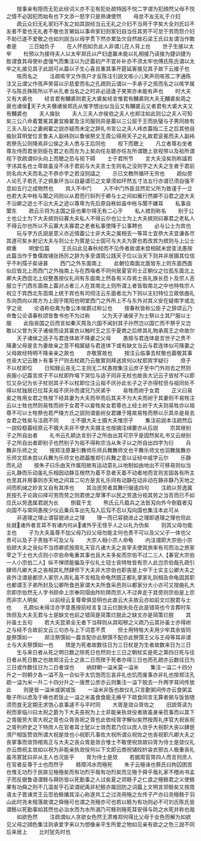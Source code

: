 <!-- { "loadSidebar": true } -->
　　按事亲有隠而无犯此经词义亦不见有犯处疏特因不悦二字谓为犯顔然父母不悦之情不必因犯而始有也下文添一怒字只是熟谏使然
　　母怠不友无礼于介妇
　　疏云众妇无礼冡妇不友之如其説经当云无礼之介妇不当用于字矣大全刘氏曰不友者不爱也无礼者不敬也言舅姑以事命冡妇则冡妇自当任其劳不可怠于劳而怨介妇不助已遂不爱敬之也如刘説当以毋字贯下然亦累坠欠自然故石梁王氏曰友谓当作敢者是
　　三日始负子
　　在人怀抱如负此人非谓儿在人背上也
　　世子生接以太牢
　　杜预以为接待夫人以太牢郑氏以产妇虚赢未能以礼相接乃读接为捷训捷为胜谓食其母使补虚强气而集注以为迂葢初产不宜补补亦不须太牢也傅氏陈氏谓以太牢之礼接见其子此説可从葢以子生心喜且重其事开筵延客接见其子故下云接子也
　　咳而名之
　　注疏咳字又作孩户才反陈注引説文咳小儿笑声则咳孩二字通陈注又云谓父作孩声笑容以示慈爱而名之孔疏则云谓以一手承子之孩而名之以咳字属子与陈氏殊陈所以不从孔者当名之之时非必适逢子笑笑亦未能有声也
　　时大夫又有大裘也
　　经言君有黼裘则君无大裘矣经言惟君有黼裘则大夫无黼裘矣周之衰也诸侯天子大夫僭诸侯郑氏从惟字想出似当云又有黼裘云又者君有大裘大夫又有黼裘也
　　夫人揄狄
　　夫人三夫人亦侯伯之夫人也郑注如此则公之夫人可知矣三公八命着鷩冕其妻宜揄翟及注司服则异是葢以三公屈于王而执璧与子男同故有三夫人及公之妻阙翟之説亦疑而未定之辞礼书言公之夫人袆衣葢指二王之后其他自揄狄耳明堂位言鲁夫人副袆则以鲁侯祭文王周公得用天子之礼故君衮冕而夫人副袆若祭先公则降焉非公侯之夫人悉与王后同也
　　视下而聴上
　　凡立者尊右坐者尊左侍而君坐则臣在君之右而左为上矣向任左聼亦任左所谓聴上欤视带以及袷所谓视下欤疏谓仰头向上而聴之恐与视下碍
　　士于君所节
　　言大夫没矣则称諡若字讳其名也士卑故虽没不讳于君前与大夫言士生则名之没则字之大夫之生者于君前则名向大夫而名之不恭亦字之若没则諡之
　　示已文教所循环无穷也
　　疏似旁人论孔子若孔子之佩象环当以自朂谓已之文章须如环然五寸法五行亦谓已须自强不息如五行之成物然也
　　宾入不中门
　　入不中门外臣且然尼父所为致谨于一立也若大夫中枨与闑之间则以从君而行斜列于卿与士之间如雁行然卿不沿君之迹大夫不沿卿之迹士不沿大夫之迹以尊卑为先后原自秩如虽中枨与闑不嫌耳
　　私事自闑东
　　疏云示将为主国之臣也果尔得无有二心乎
　　私人摈则称名
　　别于公士也公士为下大夫摈则曰寡大夫私人不得云尔也公士为上大夫摈则曰寡君之老私人不得云尔也所以不云寡大夫寡君之老者私事使降于公事聘也
　　必与公士为宾也
　　玩与字方氏説是意义亦近情葢公士非大夫之属相去一等耳士宜恭大夫宜谦各尽其道可矣乡射记大夫与则公士为賔是公士固可与大夫为賔也若改宾为摈则与上公士摈重
　　明堂位篇
　　王氏曰此见春秋经而不见传者故谓未尝相弑未尝变法愚按此篇当作于鲁儒故铺张扬厉之辞为多至谓周公践天子位以治天下则并非居摄其位信乎不利孺子矣诬甚
　　西门之外东面南上
　　此朝位南面北面皆东上则东面西面似应皆北上而西门之外独南上与在西堦者不同何居夏官司士正朝仪之位孤东面北上卿大夫西靣北上较整愚按仪礼间有东面南上然各有义存焉士丧礼族长莅卜及宗人吉服立于门西东面南上葢对占者三人在其南北上则所谓上者皆取南北之中也特牲宗人祝立于宾西北东靣南上统于宾也有司彻注云东面者北为下则以主妇特位立故依曲礼东向西向以南方为上因乎隂阳也明堂西门之外所上不与东外对其义安在疑南字或北字之讹
　　论语称伯禽为鲁公本侯爵过称公也
　　按春秋皆称公臣子之辞颂云乃命鲁公论语春秋颂皆鲁书也不为过称
　　父为天子诸侯子为士祭以士其尸服以士服
　　此指丧国之后而言如秦灭周及六国不闻封其子孙然岂以国亡而不祭乎又岂敢以父曾为天子诸侯而设其裳衣以触时王之忘乎夏商之后修其礼物承周王之命故尔
　　天子诸侯之适子与君连体故不降妻之父母
　　愚按与君连体是言世子之贵不降妻父母是言为妻故亲之意不相属疑与君连体下或有缺文当云与君连体似可降妻之父母故经特明不降亲亲之故也
　　亦敬賔故也
　　按注云临事去杖敬也葢敬其事也丧大记云聴卜有事于尸则去杖疏乃云敬賔则拜送宾何以杖耶宾字疑衍
　　庶子不以杖即位
　　日知録云丧无二主则无二杖愚按集注云庶子至中门外则去之然则丧服小记葢言庶子不以杖即阼堦下哭位与适子同非无杖也故丧大记云子皆杖不以即位又杂记为长子杖则其子不以杖即位注云祖不厌孙此长子之子亦得杖但与祖同处不得以杖独居已位耳夫祖不厌孙而谓兄乃厌弟乎
　　易牲而祔于女君
　　正义曰易妾之牲用女君之牲按下经其妻为大夫而卒而后其夫不为大夫而祔于其妻则不易牲注云以士牲也然则易牲而祔于女君不以妾牲矣女君尊也上经士祔于大夫则易牲亦以祖尊不可以士牲祭也若严陵方氏之説则谓妾祔女君嫌于隆故易牲而祭以示其杀是易去女君之牲矣与注疏不同
　　士不摄大夫士摄大夫惟宗子
　　集注前説本注疏然后一説较稳葢经原云不摄大夫非不使大夫摄主也按摘注缉要亦从后説
　　宗其继别子之所自出者
　　礼书云孔颖达言别子之所由出其可宗乎是固然矣礼书又云继别子之所自出者即别子也然别子为祖不得称宗当从朱子以之所自出四字为衍
　　兵舞非乐师之文
　　按郑注原兼引舞师乐师兵舞舞师文也干舞乐师文也羽舞旄舞亦乐师文郑未尝以兵舞为乐师文也疏葢推郑引兵舞之意以证经中戚字云尔
　　乐静而礼动
　　按朱子曰乐由天作属阳故有运动意礼以地制如由地出不可移易则似当云礼静而乐动虽礼乐相因动静互根然为着不息者天着不动者地而言则言固各有所主也至其并用事则亦天地之间耳二句方是言礼乐同有动静在动非动在静非静乃天地之间而机缄之妙言又自有其序也
　　其治民劳者其舞行缀逺四句
　　注疏以劳逸属民按孔子论政曰择可劳而劳之则君徳之厚薄不以民之劳逸分视其劳之当否而已不如应氏以劳逸属君説为长
　　倒载干戈
　　熊氏云凡载兵之法皆刄向外今倒载者刄向国不与常同愚按少仪云乗兵车出先刄入后刄不忍以刄向国也集注本此可从
　　非道理之理止谓容貌进止之理
　　理一而已容貌进止之理即道理之理也但此处就诸外者言耳不有诸内何从诸外乎无怪乎人之以礼为伪矣
　　则其父母勿能主也
　　子为大夫虽尊不加父母乃曰父母勿能主何也贵不可以及父父子一体也父贵可以及子子贵独不可及父与
　　大宗人相小宗人命龟
　　内注谓即大宗伯小宗伯顾大夫之丧似不当烦卿贰按周礼天官凡诸大夫之丧宰夫使其旅率有司而治之旅冡宰之下士也大贞则小宗伯命龟重其事也且大夫多矣而宗伯不过二三人【春官大宗伯一人小宗伯二人】纵不惮烦能徧及乎仪礼士冠士丧特牲皆有宗人此岂宗伯哉孔疏引肆师凡卿大夫之丧相其礼然肆师下大夫非大宗伯也职丧是上中下士实主公卿大夫之丧外注谓是都宗人家宗人周礼虽不言相及命龟然既正都礼掌家礼则相及命龟固其职也都谓王子弟所封及公卿所食邑家谓大夫所食采邑则以都家分大小亦可又按曲礼大宗即宗伯然无人字书顾命上宗奉同瑁由阼阶隮而宗人不过奔走于其旁则宗伯是上宗而非宗人明矣
　　以前经云复尊卑俱显明也此直云大夫故云亦如前文烂脱君与士也
　　孔疏似未得注亦字意愚按前经言复注云烂脱失处在此是错简也今言葬时车饰但及大夫无君与士是缺文也前之错简是简策烂脱此之缺文亦是简策烂脱
　　其孙虽士五句
　　若大夫昆弟全无者下当释则从其昭穆之义疏乃云其孙虽士亦得祔之与经不合故前文云三句亦与上下词意不贯
　　但士用特牲大夫用少牢其余皆同是祭馔如一
　　郑注祭馔如一葢言配亦此祭馔不配亦此祭馔王父与王母等耳非谓士与大夫祭馔如一也
　　殡是为死者故数往日为三日杖是为生者故数来日为三日
　　生与来日者从死之明日数之除死日也然则士三日之朝杖实是死之第四日死与往日者从死日数之也故郑注云士之丧二日而殡于死者亦得三日也而孔疏亦云数往日为三日或作数往日为二日者误也
　　纳财朝一溢米莫一溢米
　　集注一溢二十四分升之一则朝夕各一溢不及一合似乎太饥饱而忘哀非礼也饥而废事亦非礼也按郑注孔疏一溢为米一升二十四分升之一唐贾公彦亦云则集注一溢下脱去一升两字耳间传放此
　　则是皆一溢米或粥或饭
　　一溢米非饭也故仪礼只言歠粥间传亦云食粥孟敬子所以虑及于瘠也若饭止一溢之米虽食食能无瘠乎下疏食同言无算者粥与饭皆随须而食无定期无求饱心哀事遽不与平时同
　　大胥是敛众胥佐之
　　旧説胥读为祝而家临川曰太祝之爵为下大夫丧祝为上士非能亲执敛役者故虽身亲莅事而以其下之胥服劳大胥大祝之胥也众胥丧祝之胥也此依经胥字解似矣然按周礼序官大祝丧祝之胥列府史之下特庶人在官者耳士犹以士敛而君乃仅以庶人敛乎大祝职大丧以肆鬯渳尸相饭赞敛所谓大祝是敛也小祝职凡事佐大祝所谓众祝佐之也丧祝职凡卿大夫之丧掌事而敛饰棺焉正与大夫之丧众胥是敛合惟士不敢使祝敛故曰胥为侍士是敛仪礼亦云商祝主敛如以祝为非能亲执敛役何以下文即云商祝铺绞紟衾衣邪古人极重丧礼虽吊賔犹曰非从主人也况臣乎
　　胥为侍士是敛
　　若据周官胥四人而言则庶人在官者反尊于士也而然乎
　　鲧障鸿水而殛死
　　朱子云殛诛也蔡氏曰拘囚困苦也惟无功烈于民故见殛殛矣而有功烈乎哉有功烈矣而见殛于舜乎哉礼家不稽尚书孟子而反据鲁语谓鲧与舜防皆以死勤事之人过矣夏之郊鲧子之仁虞之殛鲧君之义使鲧果有功舜之刑不几滥矣乎石梁谓祀禹非杞鲧亦属回防之词葢上文明言郊鲧矣又按周语太子晋谏灵王云崈伯鲧播其淫心称遂共工之过尧用殛之左传子产亦曰尧殛鲧于羽山此时尧未殂落故谓之舜殛可也谓之尧殛亦可也若以鲧为有功则必不可刘氏陈氏皆谓鲧以死勤事如其然也必治水而为水所溺乃可鲧则殛死耳安得与防之水死并称也哉
　　如欲色然
　　注疏谓似人贪欲女色然王肃难郑何得比父母于女色而解为如欲见父母之顔色集注则承爱字来以为想像亲平生所爱之物如见亲有欲之之色三説不同后来居上
　　比时犹先时也
